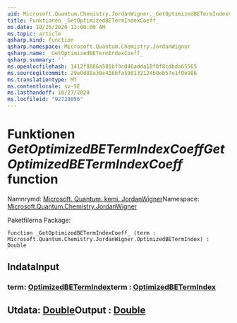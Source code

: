 ```yaml
---
uid: Microsoft.Quantum.Chemistry.JordanWigner._GetOptimizedBETermIndexCoeff_
title: Funktionen _GetOptimizedBETermIndexCoeff_
ms.date: 10/26/2020 12:00:00 AM
ms.topic: article
qsharp.kind: function
qsharp.namespace: Microsoft.Quantum.Chemistry.JordanWigner
qsharp.name: _GetOptimizedBETermIndexCoeff_
qsharp.summary: ''
ms.openlocfilehash: 1412f8886a581bf3c046adda18f0f8cdbda65565
ms.sourcegitcommit: 29e0d88a30e4166fa580132124b0eb57e1f0e986
ms.translationtype: MT
ms.contentlocale: sv-SE
ms.lasthandoff: 10/27/2020
ms.locfileid: "92728056"
---
```

# <a name="_getoptimizedbetermindexcoeff_-function"></a><span data-ttu-id="aeec0-102">Funktionen _GetOptimizedBETermIndexCoeff_</span><span class="sxs-lookup"><span data-stu-id="aeec0-102">_GetOptimizedBETermIndexCoeff_ function</span></span>

<span data-ttu-id="aeec0-103">Namnrymd: [Microsoft. Quantum. kemi. JordanWigner](xref:Microsoft.Quantum.Chemistry.JordanWigner)</span><span class="sxs-lookup"><span data-stu-id="aeec0-103">Namespace: [Microsoft.Quantum.Chemistry.JordanWigner](xref:Microsoft.Quantum.Chemistry.JordanWigner)</span></span>

<span data-ttu-id="aeec0-104">Paketfilerna [](https://nuget.org/packages/)</span><span class="sxs-lookup"><span data-stu-id="aeec0-104">Package: [](https://nuget.org/packages/)</span></span>




```qsharp
function _GetOptimizedBETermIndexCoeff_ (term : Microsoft.Quantum.Chemistry.JordanWigner.OptimizedBETermIndex) : Double
```


## <a name="input"></a><span data-ttu-id="aeec0-105">Indata</span><span class="sxs-lookup"><span data-stu-id="aeec0-105">Input</span></span>

### <a name="term--optimizedbetermindex"></a><span data-ttu-id="aeec0-106">term: [OptimizedBETermIndex](xref:Microsoft.Quantum.Chemistry.JordanWigner.OptimizedBETermIndex)</span><span class="sxs-lookup"><span data-stu-id="aeec0-106">term : [OptimizedBETermIndex](xref:Microsoft.Quantum.Chemistry.JordanWigner.OptimizedBETermIndex)</span></span>





## <a name="output--double"></a><span data-ttu-id="aeec0-107">Utdata: [Double](xref:microsoft.quantum.lang-ref.double)</span><span class="sxs-lookup"><span data-stu-id="aeec0-107">Output : [Double](xref:microsoft.quantum.lang-ref.double)</span></span>

